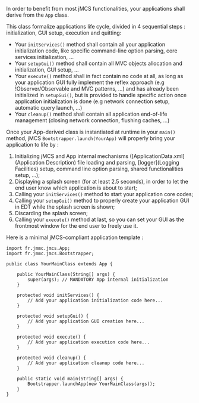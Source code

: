 In order to benefit from most jMCS functionalities, your applications shall derive from the `App` class.

This class formalize applications life cycle, divided in 4 sequential steps : initialization, GUI setup, execution and quitting:
* Your `initServices()` method shall contain all your application initialization code, like specific command-line option parsing, core services initialization, ...
* Your `setupGui()` method shall contain all MVC objects allocation and initialization, GUI setup, ...
* Your `execute()` method shall in fact contain no code at all, as long as your application GUI fully implement the reflex approach (e.g !Observer/Observable and MVC patterns, ...) and has already been initialized in `setupGui()`, but is provided to handle specific action once application initialization is done (e.g network connection setup, automatic query launch, ...)
* Your `cleanup()` method shall contain all application end-of-life management (closing network connection, flushing caches, ...)

Once your App-derived class is instantiated at runtime in your `main()` method, jMCS `Bootstrapper.launch(YourApp)` will properly bring your application to life by :
   1. Initializing jMCS and App internal mechanisms ([ApplicationData.xml](Application Description) file loading and parsing, [logger](Logging Facilities) setup, command line option parsing, shared functionalities setup, ...);
   1. Displaying a splash screen (for at least 2.5 seconds), in order to let the end user know which application is about to start;
   1. Calling your `initServices()` method to start your application core codes;
   1. Calling your `setupGui()` method to properly create your application GUI in EDT while the splash screen is shown;
   1. Discarding the splash screen;
   1. Calling your `execute()` method at last, so you can set your GUI as the frontmost window for the end user to freely use it.

Here is a minimal jMCS-compliant application template :
```
import fr.jmmc.jmcs.App;
import fr.jmmc.jmcs.Bootstrapper;

public class YourMainClass extends App {

    public YourMainClass(String[] args) {
        super(args); // MANDATORY App internal initialization
    }

    protected void initServices() {
        // Add your application initialization code here...
    }

    protected void setupGui() {
        // Add your application GUI creation here...
    }

    protected void execute() {
        // Add your application execution code here...
    }

    protected void cleanup() {
        // Add your application cleanup code here...
    }

    public static void main(String[] args) {
        Bootstrapper.launchApp(new YourMainClass(args));
    }
}
```
